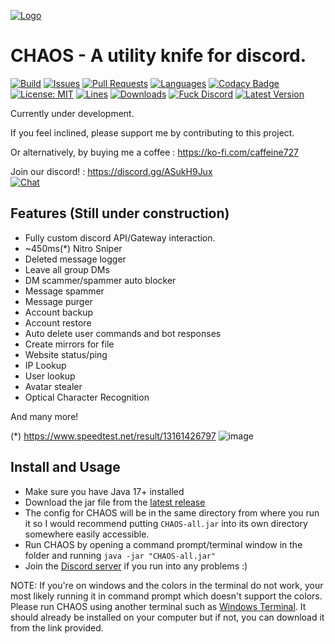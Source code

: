 [![Logo](https://caffeine.moe/CHAOS/logo-min.jpg)](https://caffeine.moe/CHAOS/)
# CHAOS - A utility knife for discord.

[![Build](https://github.com/caffeine-moe/CHAOS/workflows/Build/badge.svg)](https://github.com/caffeine-moe/CHAOS/actions/workflows/ci.yml)
[![Issues](https://img.shields.io/github/issues/caffeine-moe/CHAOS)](https://github.com/caffeine-moe/CHAOS/issues)
[![Pull Requests](https://img.shields.io/github/issues-pr/caffeine-moe/CHAOS)](https://github.com/caffeine-moe/CHAOS/pulls)
[![Languages](https://img.shields.io/github/languages/top/caffeine-moe/CHAOS)](https://github.com/caffeine-moe/CHAOS/search?l=kotlin&type=code)
[![Codacy Badge](https://app.codacy.com/project/badge/Grade/20fac2c6452940e592ffc9e06f21972a)](https://www.codacy.com/gh/caffeine-moe/CHAOS/dashboard?utm_source=github.com&amp;utm_medium=referral&amp;utm_content=caffeine-moe/CHAOS&amp;utm_campaign=Badge_Grade)
[![License: MIT](https://img.shields.io/github/license/caffeine-moe/CHAOS)](https://mit-license.org/)
[![Lines](https://img.shields.io/tokei/lines/github/caffeine-moe/CHAOS)]()
[![Downloads](https://img.shields.io/github/downloads/caffeine-moe/CHAOS/total)]()
[![Fuck Discord](https://img.shields.io/badge/Fuck-Discord-critical)](https://discord.com/developers/docs/topics/oauth2#bot-vs-user-accounts)
[![Latest Version](https://img.shields.io/github/v/release/caffeine-moe/CHAOS?include_prereleases)](https://github.com/caffeine-moe/CHAOS/releases)


Currently under development.

If you feel inclined, please support me by contributing to this project. 

Or alternatively, by buying me a coffee : https://ko-fi.com/caffeine727

Join our discord! : https://discord.gg/ASukH9Jux  
[![Chat](https://img.shields.io/discord/614568502573137920?label=discord)](https://discord.gg/ASukH9Jux )

## Features (Still under construction)
- Fully custom discord API/Gateway interaction.
- ~450ms(*) Nitro Sniper
- Deleted message logger
- Leave all group DMs
- DM scammer/spammer auto blocker
- Message spammer
- Message purger
- Account backup
- Account restore
- Auto delete user commands and bot responses
- Create mirrors for file
- Website status/ping
- IP Lookup
- User lookup
- Avatar stealer
- Optical Character Recognition

And many more!

(*) https://www.speedtest.net/result/13161426797
![image](https://user-images.githubusercontent.com/45857025/168665832-740ef04b-1511-46ef-be0b-37cf1b571a46.png)

## Install and Usage
- Make sure you have Java 17+ installed
- Download the jar file from the [latest release](https://github.com/caffeine-moe/CHAOS/releases/latest)
- The config for CHAOS will be in the same directory from where you run it so I would recommend putting `CHAOS-all.jar` into its own directory somewhere easily accessible.
- Run CHAOS by opening a command prompt/terminal window in the folder and running `java -jar "CHAOS-all.jar"`
- Join the [Discord server](https://discord.gg/ASukH9Juxz) if you run into any problems :)

NOTE: If you're on windows and the colors in the terminal do not work, your most likely running it in command prompt which doesn't support the colors.  Please run CHAOS using another terminal such as [Windows Terminal](https://apps.microsoft.com/store/detail/windows-terminal/9N0DX20HK701).  It should already be installed on your computer but if not, you can download it from the link provided.
